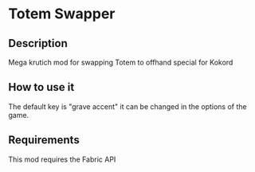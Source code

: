 # Totem Swapper
## Description
Mega krutich mod for swapping Totem to offhand special for Kokord

## How to use it
The default key is "grave accent" it can be changed in the options of the game.

## Requirements
This mod requires the Fabric API

